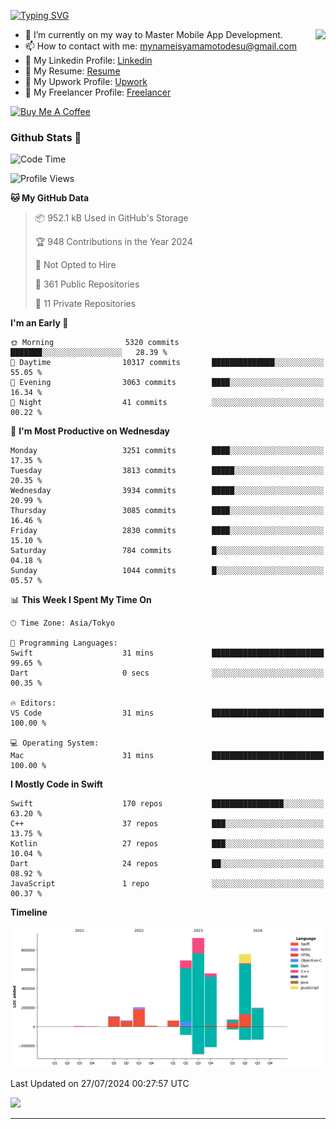 
[![Typing SVG](https://readme-typing-svg.demolab.com/?lines=Thank+You+For+Visiting!!;You+Are+Welcome✨;I+am+Kyo+Yamamoto;Mobile+Developer)](https://git.io/typing-svg)
<p>
<img align="right" src="https://media.giphy.com/media/26ufdb3cYKwbRtYVW/giphy.gif" style="max-width:100%;" height="150px">

- 🌱 I’m currently on my way to Master Mobile App Development.
- 📫 How to contact with me: mynameisyamamotodesu@gmail.com
- 🔗 My Linkedin Profile: [Linkedin](https://www.linkedin.com/in/kyo-yamamoto-a2ab50239)
- 🔗 My Resume: [Resume](https://www.kickresume.com/cv/rNok4e/)
- 🔗 My Upwork Profile: [Upwork](https://www.upwork.com/freelancers/~01aa9115102bb4af25)
- 🔗 My Freelancer Profile: [Freelancer](https://www.freelancer.com/u/yamamotodesu)

<a href="https://www.buymeacoffee.com/kyoyamamoto" target="_blank"><img src="https://cdn.buymeacoffee.com/buttons/default-orange.png" alt="Buy Me A Coffee" height="41" width="174"></a>

### Github Stats 🥇 
<!--START_SECTION:waka-->
![Code Time](http://img.shields.io/badge/Code%20Time-738%20hrs%2037%20mins-blue)

![Profile Views](http://img.shields.io/badge/Profile%20Views-6-blue)

**🐱 My GitHub Data** 

> 📦 952.1 kB Used in GitHub's Storage 
 > 
> 🏆 948 Contributions in the Year 2024
 > 
> 🚫 Not Opted to Hire
 > 
> 📜 361 Public Repositories 
 > 
> 🔑 11 Private Repositories 
 > 
**I'm an Early 🐤** 

```text
🌞 Morning                5320 commits        ███████░░░░░░░░░░░░░░░░░░   28.39 % 
🌆 Daytime                10317 commits       ██████████████░░░░░░░░░░░   55.05 % 
🌃 Evening                3063 commits        ████░░░░░░░░░░░░░░░░░░░░░   16.34 % 
🌙 Night                  41 commits          ░░░░░░░░░░░░░░░░░░░░░░░░░   00.22 % 
```
📅 **I'm Most Productive on Wednesday** 

```text
Monday                   3251 commits        ████░░░░░░░░░░░░░░░░░░░░░   17.35 % 
Tuesday                  3813 commits        █████░░░░░░░░░░░░░░░░░░░░   20.35 % 
Wednesday                3934 commits        █████░░░░░░░░░░░░░░░░░░░░   20.99 % 
Thursday                 3085 commits        ████░░░░░░░░░░░░░░░░░░░░░   16.46 % 
Friday                   2830 commits        ████░░░░░░░░░░░░░░░░░░░░░   15.10 % 
Saturday                 784 commits         █░░░░░░░░░░░░░░░░░░░░░░░░   04.18 % 
Sunday                   1044 commits        █░░░░░░░░░░░░░░░░░░░░░░░░   05.57 % 
```


📊 **This Week I Spent My Time On** 

```text
🕑︎ Time Zone: Asia/Tokyo

💬 Programming Languages: 
Swift                    31 mins             █████████████████████████   99.65 % 
Dart                     0 secs              ░░░░░░░░░░░░░░░░░░░░░░░░░   00.35 % 

🔥 Editors: 
VS Code                  31 mins             █████████████████████████   100.00 % 

💻 Operating System: 
Mac                      31 mins             █████████████████████████   100.00 % 
```

**I Mostly Code in Swift** 

```text
Swift                    170 repos           ████████████████░░░░░░░░░   63.20 % 
C++                      37 repos            ███░░░░░░░░░░░░░░░░░░░░░░   13.75 % 
Kotlin                   27 repos            ███░░░░░░░░░░░░░░░░░░░░░░   10.04 % 
Dart                     24 repos            ██░░░░░░░░░░░░░░░░░░░░░░░   08.92 % 
JavaScript               1 repo              ░░░░░░░░░░░░░░░░░░░░░░░░░   00.37 % 
```



**Timeline**

![Lines of Code chart](https://raw.githubusercontent.com/YamamotoDesu/YamamotoDesu/main/assets/bar_graph.png)


 Last Updated on 27/07/2024 00:27:57 UTC
<!--END_SECTION:waka-->

![](https://github-profile-summary-cards.vercel.app/api/cards/profile-details?username=YamamotoDesu&theme=vue)

----
